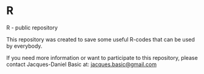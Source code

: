 # R
R - public repository 

This repository was created to save some useful R-codes that can be used by everybody. 

If you need more information or want to participate to this repository, please contact Jacques-Daniel Basic at: jacques.basic@gmail.com


